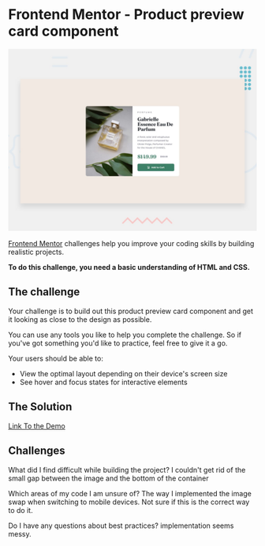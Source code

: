 # Frontend Mentor - Product preview card component

![Design preview for the Product preview card component coding challenge](./design/desktop-preview.jpg)

[Frontend Mentor](https://www.frontendmentor.io) challenges help you improve your coding skills by building realistic projects.

**To do this challenge, you need a basic understanding of HTML and CSS.**

## The challenge

Your challenge is to build out this product preview card component and get it looking as close to the design as possible.

You can use any tools you like to help you complete the challenge. So if you've got something you'd like to practice, feel free to give it a go.

Your users should be able to:

- View the optimal layout depending on their device's screen size
- See hover and focus states for interactive elements

## The Solution 
[Link To the Demo](https://kooroshoo.github.io/Frontend-Mentor-Challenges/Product%20preview%20card%20component/index.html)

## Challenges 
What did I find difficult while building the project?
I couldn't get rid of the small gap between the image and the bottom of the container 

Which areas of my code I am unsure of?
The way I implemented the image swap when switching to mobile devices. Not sure if this is the correct way to do it.

Do I have any questions about best practices?
implementation seems messy.


